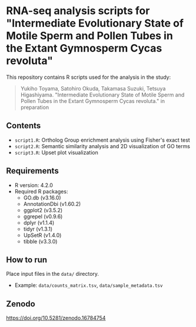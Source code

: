 # RNA-seq analysis scripts for "Intermediate Evolutionary State of Motile Sperm and Pollen Tubes in the Extant Gymnosperm Cycas revoluta"

This repository contains R scripts used for the analysis in the study:

> Yukiho Toyama, Satohiro Okuda, Takamasa Suzuki, Tetsuya Higashiyama. "Intermediate Evolutionary State of Motile Sperm and Pollen Tubes in the Extant Gymnosperm Cycas revoluta." 
> in preparation

## Contents
- `script1.R`: Ortholog Group enrichment analysis using Fisher's exact test
- `script2.R`: Semantic similarity analysis and 2D visualization of GO terms
- `script3.R`: Upset plot visualization

## Requirements
- R version: 4.2.0
- Required R packages:  
  - GO.db (v3.16.0) 
  - AnnotationDbi (v1.60.2)
  - ggplot2 (v3.5.2)  
  - ggrepel (v0.9.6)
  - dplyr (v1.1.4)
  - tidyr (v1.3.1)
  - UpSetR (v1.4.0)
  - tibble (v3.3.0)

## How to run
Place input files in the `data/` directory.
 - Example: `data/counts_matrix.tsv`, `data/sample_metadata.tsv`

## Zenodo
https://doi.org/10.5281/zenodo.16784754
